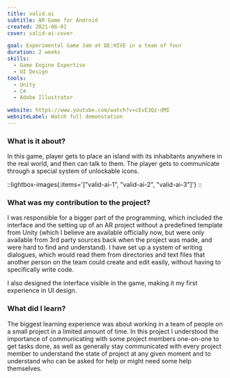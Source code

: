 ```yaml
---
title: valid.ai
subtitle: AR Game for Android
created: 2021-06-01
cover: valid-ai-cover

goal: Experimental Game Jam at DE:HIVE in a team of four
duration: 2 weeks
skills:
  - Game Engine Expertise
  - UI Design
tools:
  - Unity
  - C#
  - Adobe Illustrator

website: https://www.youtube.com/watch?v=cEvE3Qz-dMI
websiteLabel: Watch full demonstation
---
```


### What is it about?

In this game, player gets to place an island with its inhabitants anywhere in the real world, and then can talk to them. The player gets to communicate through a special system of unlockable icons.

::lightbox-images{:items='["valid-ai-1", "valid-ai-2", "valid-ai-3"]'}
::

### What was my contribution to the project?

I was responsible for a bigger part of the programming, which included the interface and the setting up of an AR project without a predefined template from Unity (which I believe are available officially now, but were only available from 3rd party sources back when the project was made, and were hard to find and understand). I have set up a system of writing dialogues, which would read them from directories and text files that another person on the team could create and edit easily, without having to specifically write code.

I also designed the interface visible in the game, making it my first experience in UI design.

### What did I learn?

The biggest learning experience was about working in a team of people on a small project in a limited amount of time. In this project I understood the importance of communicating with some project members one-on-one to get tasks done, as well as generally stay communicated with every project member to understand the state of project at any given moment and to understand who can be asked for help or might need some help themselves. 